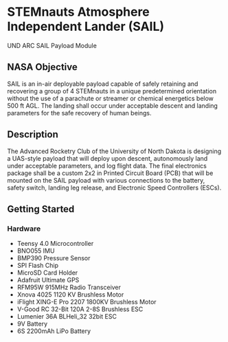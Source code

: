 # STEMnauts Atmosphere Independent Lander (SAIL)

UND ARC SAIL Payload Module

## NASA Objective

SAIL is an in-air deployable payload capable of safely retaining and recovering a group of 4 STEMnauts in a unique predetermined orientation without the use of a parachute or streamer or chemical energetics below 500 ft AGL. The landing shall occur under acceptable descent and landing parameters for the safe recovery of human beings.

## Description

The Advanced Rocketry Club of the University of North Dakota is designing a UAS-style payload that will deploy upon descent, autonomously land under acceptable parameters, and log flight data. The final electronics package shall be a custom 2x2 in Printed Circuit Board (PCB) that will be mounted on the SAIL payload with various connections to the battery, safety switch, landing leg release, and Electronic Speed Controllers (ESCs).

## Getting Started

### Hardware
- Teensy 4.0 Microcontroller
- BNO055 IMU
- BMP390 Pressure Sensor
- SPI Flash Chip
- MicroSD Card Holder
- Adafruit Ultimate GPS
- RFM95W 915MHz Radio Transceiver
- Xnova 4025 1120 KV Brushless Motor
- iFlight XING-E Pro 2207 1800KV Brushless Motor
- V-Good RC 32-Bit 120A 2-8S Brushless ESC
- Lumenier 36A BLHeli_32 32bit ESC
- 9V Battery
- 6S 2200mAh LiPo Battery

